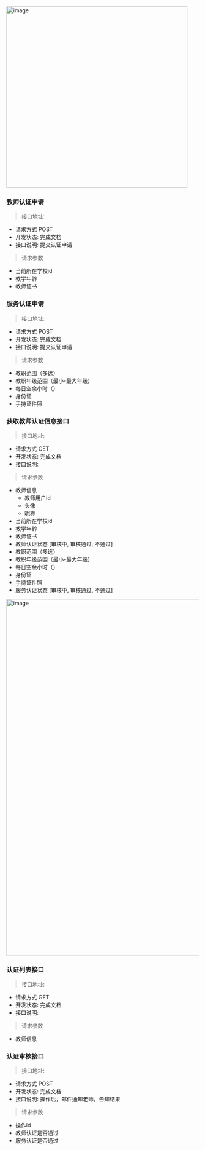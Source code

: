 <img width="473" alt="image" src="https://user-images.githubusercontent.com/8150260/174460324-f1a2be6f-5c1d-4dd0-a4e1-94a9232a9eba.png">

### 教师认证申请
> 接口地址: 
- 请求方式 POST
- 开发状态: 完成文档
- 接口说明: 提交认证申请

> 请求参数
- 当前所在学校id
- 教学年龄
- 教师证书


### 服务认证申请
> 接口地址: 
- 请求方式 POST
- 开发状态: 完成文档
- 接口说明: 提交认证申请

> 请求参数
- 教职范围（多选）
- 教职年级范围（最小-最大年级）
- 每日空余小时（）
- 身份证
- 手持证件照

### 获取教师认证信息接口
> 接口地址: 
- 请求方式 GET
- 开发状态: 完成文档
- 接口说明: 

> 请求参数
- 教师信息
  - 教师用户id
  - 头像
  - 昵称
- 当前所在学校id
- 教学年龄
- 教师证书
- 教师认证状态 [审核中, 审核通过, 不通过]
- 教职范围（多选）
- 教职年级范围（最小-最大年级）
- 每日空余小时（）
- 身份证
- 手持证件照
- 服务认证状态 [审核中, 审核通过, 不通过]


<img width="929" alt="image" src="https://user-images.githubusercontent.com/8150260/174460332-4e152bb9-995e-4388-9ffc-caf27d3cbdcb.png">


### 认证列表接口
> 接口地址: 
- 请求方式 GET
- 开发状态: 完成文档
- 接口说明: 

> 请求参数
- 教师信息

### 认证审核接口
> 接口地址: 
- 请求方式 POST
- 开发状态: 完成文档
- 接口说明: 操作后，邮件通知老师，告知结果

> 请求参数
- 操作id
- 教师认证是否通过
- 服务认证是否通过
